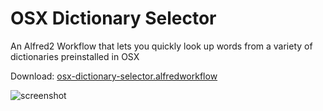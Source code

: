 # OSX Dictionary Selector

An Alfred2 Workflow that lets you quickly look up words from a variety of dictionaries preinstalled in OSX 

Download: [osx-dictionary-selector.alfredworkflow](https://github.com/yohasebe/osx-dictionary-selector/releases/download/0.1/osx-dictionary-selector.alfredworkflow)

![screenshot](https://raw.githubusercontent.com/yohasebe/osx-dictionary-selector/master/img/osx-dictionary-selector.png)

